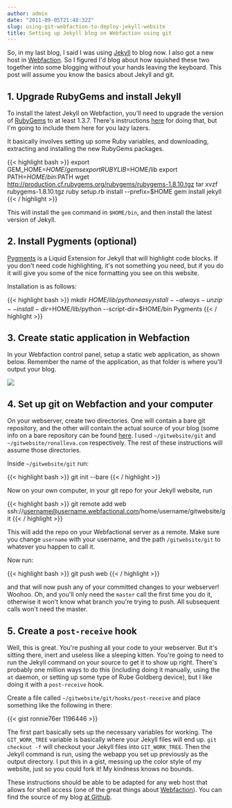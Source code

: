 ```yaml
---
author: admin
date: "2011-09-05T21:48:32Z"
slug: using-git-webfaction-to-deploy-jekyll-website
title: Setting up Jekyll blog on Webfaction using git
---
```


So, in my last blog, I said I was using [Jekyll](http://jekyllrb.com) to blog now.  I also got a new host in [Webfaction](http://webfaction.com).  So I figured I'd blog about how squished these two together into some blogging without your hands leaving the keyboard.  This post will assume you know the basics about Jekyll and git.

## 1. Upgrade RubyGems and install Jekyll

To install the latest Jekyll on Webfaction, you'll need to upgrade the version of [RubyGems](http://rubygems.org/) to at least 1.3.7.   There's instructions [here](http://docs.webfaction.com/software/rails.html#upgrading-rubygems) for doing that, but I'm going to include them here for you lazy lazers.

It basically involves setting up some Ruby variables, and downloading, extracting and installing the new RubyGems packages.

{{< highlight bash >}}
export GEM_HOME=$HOME/gems
export RUBYLIB=$HOME/lib
export PATH=$HOME/bin:$PATH
wget http://production.cf.rubygems.org/rubygems/rubygems-1.8.10.tgz
tar xvzf rubygems-1.8.10.tgz
ruby setup.rb install --prefix=$HOME
gem install jekyll
{{< / highlight >}}

This will install the `gem` command in `$HOME/bin`, and then install the latest version of Jekyll.

## 2. Install Pygments (optional)

[Pygments](http://pygments.org/) is a Liquid Extension for Jekyll that will highlight code blocks.  If you don't need code highlighting, it's not something you need, but if you do it will give you some of the nice formatting you see on this website.

Installation is as follows:

{{< highlight bash >}}
mkdir $HOME/lib/python
easy_install --always-unzip --install-dir=$HOME/lib/python --script-dir=$HOME/bin Pygments
{{< / highlight >}}

## 3. Create static application in Webfaction

In your Webfaction control panel, setup a static web application, as shown below.  Remember the name of the application, as that folder is where you'll output your blog.

![](/images/bypost/using-git-webfaction-to-deploy-jekyll-website/webfaction-screenshot.png)

## 4. Set up git on Webfaction and your computer

On your webserver, create two directories.  One will contain a bare git repository, and the other will contain the actual source of your blog (some info on a bare repository can be found [here](http://gitready.com/advanced/2009/02/01/push-to-only-bare-repositories.html). I used `~/gitwebsite/git` and `~/gitwebsite/ronalleva.com` respectively.  The rest of these instructions will assume those directories.

Inside `~/gitwebsite/git` run:

{{< highlight bash >}}
git init --bare
{{< / highlight >}}

Now on your own computer, in your git repo for your Jekyll website, run

{{< highlight bash >}}
git remote add web ssh://username@username.webfactional.com/home/username/gitwebsite/git
{{< / highlight >}}

This will add the repo on your Webfactional server as a remote.  Make sure you change `username` with your username, and the path `/gitwebsite/git` to whatever you happen to call it.

Now run:

{{< highlight bash >}}
git push web <master>
{{< / highlight >}}

and that will now push any of your committed changes to your webserver!  Woohoo.  Oh, and you'll only need the `master` call the first time you do it, otherwise it won't know what branch you're trying to push.  All subsequent calls won't need the master.

## 5. Create a `post-receive` hook

Well, this is great.  You're pushing all your code to your webserver.  But it's sitting there, inert and useless like a sleeping kitten. You're going to need to run the Jekyll command on your source to get it to show up right.  There's probably one million ways to do this (including doing it manually, using the `at` daemon, or setting up some type of Rube Goldberg device), but I like doing it with a `post-receive` hook.

Create a file called `~/gitwebsite/git/hooks/post-receive` and place something like the following in there:

{{< gist ronnie76er 1196446 >}}

The first part basically sets up the necessary variables for working.  The `GIT_WORK_TREE` variable is basically where your Jekyll files will end up. `git checkout -f` will checkout your Jekyll files into `GIT_WORK_TREE`.  Then the Jekyll command is run, using the webapp you set up previously as the output directory.  I put this in a gist, messing up the color style of my website, just so you could fork it! My kindness knows no bounds.

These instructions should be able to be adapted for any web host that allows for shell access (one of the great things about [Webfaction](http://webfaction.com)).  You can find the source of my blog [at Github](https://github.com/Ronnie76er/ronalleva).  
